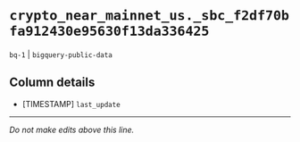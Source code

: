 # `crypto_near_mainnet_us._sbc_f2df70bfa912430e95630f13da336425`
`bq-1` | `bigquery-public-data`

## Column details
* [TIMESTAMP] `last_update`

-------------------------------------------------------------------------------
*Do not make edits above this line.*
